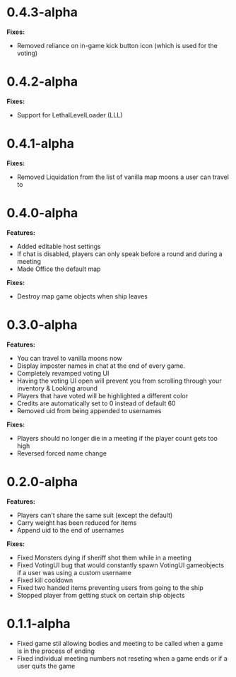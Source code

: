 

# 0.4.3-alpha

**Fixes:**

- Removed reliance on in-game kick button icon (which is used for the voting)


# 0.4.2-alpha

**Fixes:**

- Support for LethalLevelLoader (LLL)




# 0.4.1-alpha

**Fixes:**

- Removed Liquidation from the list of vanilla map moons a user can travel to




# 0.4.0-alpha

**Features:**

- Added editable host settings
- If chat is disabled, players can only speak before a round and during a meeting
- Made Office the default map


**Fixes:**

- Destroy map game objects when ship leaves


# 0.3.0-alpha

**Features:**

- You can travel to vanilla moons now
- Display imposter names in chat at the end of every game.
- Completely revamped voting UI
- Having the voting UI open will prevent you from scrolling through your inventory & Looking around
- Players that have voted will be highlighted a different color
- Credits are automatically set to 0 instead of default 60
- Removed uid from being appended to usernames


**Fixes:**

- Players should no longer die in a meeting if the player count gets too high
- Reversed forced name change



# 0.2.0-alpha

**Features:**

- Players can't share the same suit (except the default)
- Carry weight has been reduced for items
- Append uid to the end of usernames

**Fixes:**

- Fixed Monsters dying if sheriff shot them while in a meeting
- Fixed VotingUI bug that would constantly spawn VotingUI gameobjects if a user was using a custom username
- Fixed kill cooldown
- Fixed two handed items preventing users from going to the ship
- Stopped player from getting stuck on certain ship objects


# 0.1.1-alpha

- Fixed game stil allowing bodies and meeting to be called when a game is in the process of ending
- Fixed individual meeting numbers not reseting when a game ends or if a user quits the game